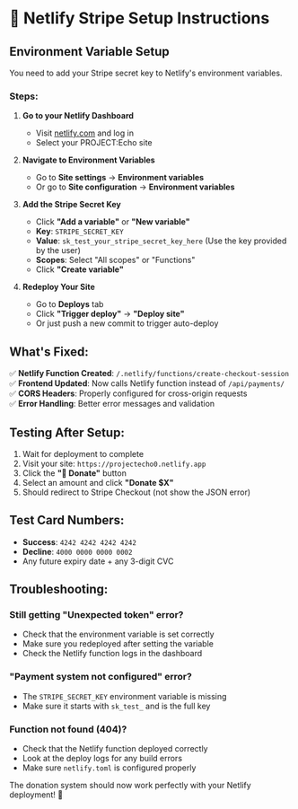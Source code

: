 # 🚀 Netlify Stripe Setup Instructions

## Environment Variable Setup

You need to add your Stripe secret key to Netlify's environment variables.

### Steps:

1. **Go to your Netlify Dashboard**
   - Visit [netlify.com](https://netlify.com) and log in
   - Select your PROJECT:Echo site

2. **Navigate to Environment Variables**
   - Go to **Site settings** → **Environment variables**
   - Or go to **Site configuration** → **Environment variables**

3. **Add the Stripe Secret Key**
   - Click **"Add a variable"** or **"New variable"**
   - **Key**: `STRIPE_SECRET_KEY`
   - **Value**: `sk_test_your_stripe_secret_key_here` (Use the key provided by the user)
   - **Scopes**: Select "All scopes" or "Functions"
   - Click **"Create variable"**

4. **Redeploy Your Site**
   - Go to **Deploys** tab
   - Click **"Trigger deploy"** → **"Deploy site"**
   - Or just push a new commit to trigger auto-deploy

## What's Fixed:

✅ **Netlify Function Created**: `/.netlify/functions/create-checkout-session`  
✅ **Frontend Updated**: Now calls Netlify function instead of `/api/payments/`  
✅ **CORS Headers**: Properly configured for cross-origin requests  
✅ **Error Handling**: Better error messages and validation  

## Testing After Setup:

1. Wait for deployment to complete
2. Visit your site: `https://projectecho0.netlify.app`
3. Click the **"💝 Donate"** button
4. Select an amount and click **"Donate $X"**
5. Should redirect to Stripe Checkout (not show the JSON error)

## Test Card Numbers:

- **Success**: `4242 4242 4242 4242`
- **Decline**: `4000 0000 0000 0002`
- Any future expiry date + any 3-digit CVC

## Troubleshooting:

### Still getting "Unexpected token" error?
- Check that the environment variable is set correctly
- Make sure you redeployed after setting the variable
- Check the Netlify function logs in the dashboard

### "Payment system not configured" error?
- The `STRIPE_SECRET_KEY` environment variable is missing
- Make sure it starts with `sk_test_` and is the full key

### Function not found (404)?
- Check that the Netlify function deployed correctly
- Look at the deploy logs for any build errors
- Make sure `netlify.toml` is configured properly

The donation system should now work perfectly with your Netlify deployment! 🎉
